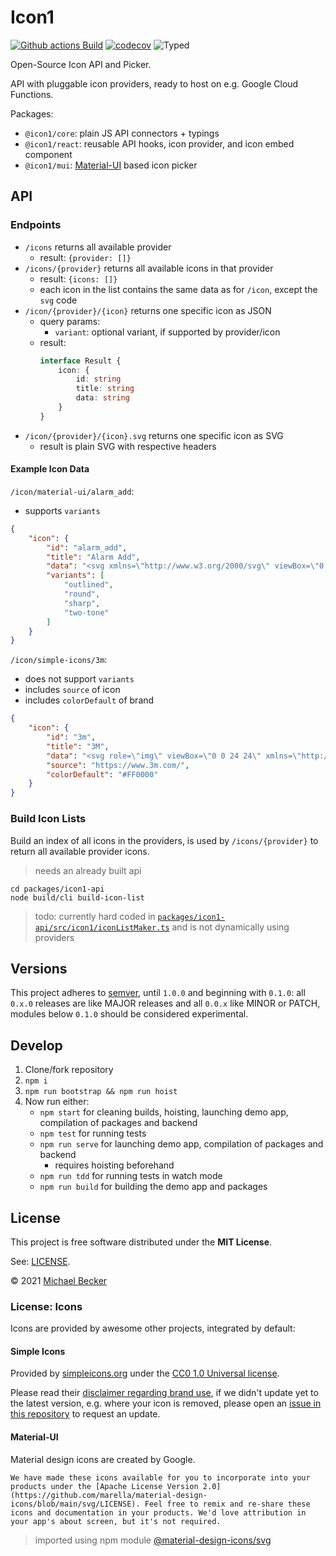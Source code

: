 # Icon1

[![Github actions Build](https://github.com/bemit/icon1/actions/workflows/blank.yml/badge.svg)](https://github.com/bemit/icon1/actions)
[![codecov](https://codecov.io/gh/bemit/icon1/branch/main/graph/badge.svg?token=OX9UOZPMRF)](https://codecov.io/gh/bemit/icon1)
![Typed](https://flat.badgen.net/badge/icon/Typed?icon=typescript&label&labelColor=blue&color=555555)

Open-Source Icon API and Picker.

API with pluggable icon providers, ready to host on e.g. Google Cloud Functions.

Packages:

- `@icon1/core`: plain JS API connectors + typings
- `@icon1/react`: reusable API hooks, icon provider, and icon embed component
- `@icon1/mui`: [Material-UI](https://github.com/mui-org/material-ui) based icon picker

## API

### Endpoints

- `/icons` returns all available provider
    - result: `{provider: []}`
- `/icons/{provider}` returns all available icons in that provider
    - result: `{icons: []}`
    - each icon in the list contains the same data as for `/icon`, except the `svg` code
- `/icon/{provider}/{icon}` returns one specific icon as JSON
    - query params:
        - `variant`: optional variant, if supported by provider/icon
    - result:
      ```typescript
      interface Result {
          icon: {
              id: string
              title: string
              data: string
          }
      }
      ```
- `/icon/{provider}/{icon}.svg` returns one specific icon as SVG
    - result is plain SVG with respective headers

#### Example Icon Data

`/icon/material-ui/alarm_add`:

- supports `variants`

```json
{
    "icon": {
        "id": "alarm_add",
        "title": "Alarm Add",
        "data": "<svg xmlns=\"http://www.w3.org/2000/svg\" viewBox=\"0 0 24 24\"><path d=\"M7.88 3.39 6.6 1.86 2 5.71l1.29 1.53 4.59-3.85zM22 5.72l-4.6-3.86-1.29 1.53 4.6 3.86L22 5.72zM12 4c-4.97 0-9 4.03-9 9s4.02 9 9 9a9 9 0 0 0 0-18zm0 16c-3.87 0-7-3.13-7-7s3.13-7 7-7 7 3.13 7 7-3.13 7-7 7zm1-11h-2v3H8v2h3v3h2v-3h3v-2h-3V9z\"/></svg>",
        "variants": [
            "outlined",
            "round",
            "sharp",
            "two-tone"
        ]
    }
}
```

`/icon/simple-icons/3m`:

- does not support `variants`
- includes `source` of icon
- includes `colorDefault` of brand

```json
{
    "icon": {
        "id": "3m",
        "title": "3M",
        "data": "<svg role=\"img\" viewBox=\"0 0 24 24\" xmlns=\"http://www.w3.org/2000/svg\"><title>3M</title><path d=\"M18.903 5.954L17.17 13.03l-1.739-7.076h-5.099v2.613C9.72 6.28 7.56 5.706 5.558 5.674 3.12 5.641.563 6.701.469 9.936h3.373c0-.977.747-1.536 1.588-1.523 1.032-.008 1.508.434 1.533 1.124-.036.597-.387 1.014-1.525 1.014H4.303V12.9h1.03c.584 0 1.399.319 1.431 1.155.04.995-.652 1.435-1.501 1.443-1.517-.053-1.763-1.225-1.763-2.23H0c.015.677-.151 5.091 5.337 5.059 2.629.025 4.464-1.085 5.003-2.613v2.342h3.455v-7.632l1.867 7.634h3.018l1.875-7.626v7.634H24V5.954h-5.097zm-8.561 7.06c-.429-.893-1.034-1.284-1.376-1.407.714-.319 1.09-.751 1.376-1.614v3.021z\"/></svg>",
        "source": "https://www.3m.com/",
        "colorDefault": "#FF0000"
    }
}
```

### Build Icon Lists

Build an index of all icons in the providers, is used by `/icons/{provider}` to return all available provider icons.

> needs an already built api

```shell
cd packages/icon1-api
node build/cli build-icon-list
```

> todo: currently hard coded in [`packages/icon1-api/src/icon1/iconListMaker.ts`](./packages/icon1-api/src/icon1/iconListMaker.ts) and is not dynamically using providers

## Versions

This project adheres to [semver](https://semver.org/), until `1.0.0` and beginning with `0.1.0`: all `0.x.0` releases are like MAJOR releases and all `0.0.x` like MINOR or PATCH, modules below `0.1.0` should be considered experimental.

## Develop

1. Clone/fork repository
2. `npm i`
3. `npm run bootstrap && npm run hoist`
4. Now run either:
    - `npm start` for cleaning builds, hoisting, launching demo app, compilation of packages and backend
    - `npm test` for running tests
    - `npm run serve` for launching demo app, compilation of packages and backend
        - requires hoisting beforehand
    - `npm run tdd` for running tests in watch mode
    - `npm run build` for building the demo app and packages

## License

This project is free software distributed under the **MIT License**.

See: [LICENSE](LICENSE).

© 2021 [Michael Becker](https://mlbr.xyz)

### License: Icons

Icons are provided by awesome other projects, integrated by default:

#### Simple Icons

Provided by [simpleicons.org](https://simpleicons.org) under the [CC0 1.0 Universal license](https://github.com/simple-icons/simple-icons/blob/master/LICENSE.md).

Please read their [disclaimer regarding brand use](https://github.com/simple-icons/simple-icons/blob/master/DISCLAIMER.md), if we didn't update yet to the latest version, e.g. where your icon is removed, please open an [issue in this repository](https://github.com/bemit/icon1/issues/new) to request an update.

#### Material-UI

Material design icons are created by Google.

    We have made these icons available for you to incorporate into your products under the [Apache License Version 2.0](https://github.com/marella/material-design-icons/blob/main/svg/LICENSE). Feel free to remix and re-share these icons and documentation in your products. We'd love attribution in your app's about screen, but it's not required.

> imported using npm module [@material-design-icons/svg](https://www.npmjs.com/package/@material-design-icons/svg)
